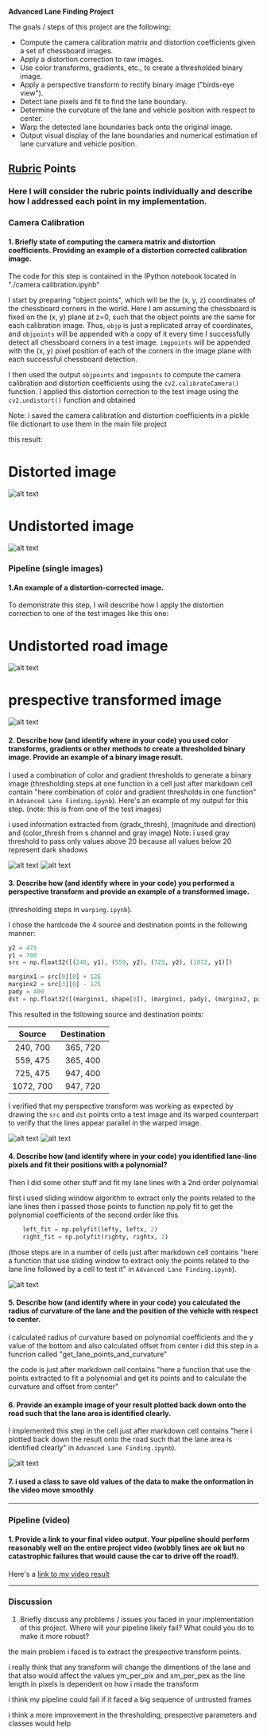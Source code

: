 **Advanced Lane Finding Project**

The goals / steps of this project are the following:

* Compute the camera calibration matrix and distortion coefficients given a set of chessboard images.
* Apply a distortion correction to raw images.
* Use color transforms, gradients, etc., to create a thresholded binary image.
* Apply a perspective transform to rectify binary image ("birds-eye view").
* Detect lane pixels and fit to find the lane boundary.
* Determine the curvature of the lane and vehicle position with respect to center.
* Warp the detected lane boundaries back onto the original image.
* Output visual display of the lane boundaries and numerical estimation of lane curvature and vehicle position.

[//]: # (Image References)


[image1]: ./camera_cal/calibration1.jpg "distorted"
[image2]: ./camera_cal/undistorted_images/0.jpg "Udistorted"

[image3]: ./output_images/test_undist/3.jpg "Road undistorted"
[image4]: ./output_images/test_unwarped/3.jpg "Road unwarped"
[image5]: ./output_images/test_all_thresh/3.jpg "Thresholded"
[image10]: ./output_images/test_all_unwarped/3.jpg "Thresholded unwarped"

[image6]: ./output_images/test_undist/1.jpg "Before warping"
[image7]: ./output_images/test_unwarped/1.jpg "After warping"

[image8]: ./output_images/prespective_lines_detected/3.jpg "Sliding window"

[image9]: ./output_images/lane_detected/3.jpg "After warping"


## [Rubric](https://review.udacity.com/#!/rubrics/571/view) Points

### Here I will consider the rubric points individually and describe how I addressed each point in my implementation.  


### Camera Calibration

#### 1. Briefly state  of computing the camera matrix and distortion coefficients. Providing an example of a distortion corrected calibration image.

The code for this step is contained in the IPython notebook located in "./camera calibration.ipynb"  

I start by preparing "object points", which will be the (x, y, z) coordinates of the chessboard corners in the world. Here I am assuming the chessboard is fixed on the (x, y) plane at z=0, such that the object points are the same for each calibration image.  Thus, `objp` is just a replicated array of coordinates, and `objpoints` will be appended with a copy of it every time I successfully detect all chessboard corners in a test image.  `imgpoints` will be appended with the (x, y) pixel position of each of the corners in the image plane with each successful chessboard detection.  

I then used the output `objpoints` and `imgpoints` to compute the camera calibration and distortion coefficients using the `cv2.calibrateCamera()` function.  I applied this distortion correction to the test image using the `cv2.undistort()` function and obtained 

Note: i saved the camera calibration and distortion coefficients in a pickle file dictionart to use them in the main file project

this result: 

# Distorted image

![alt text][image1]

# Undistorted image

![alt text][image2]


### Pipeline (single images)

#### 1.An example of a distortion-corrected image.

To demonstrate this step, I will describe how I apply the distortion correction to one of the test images like this one:

# Undistorted road image

![alt text][image3]

# prespective transformed image

![alt text][image4]


#### 2. Describe how (and identify where in your code) you used color transforms, gradients or other methods to create a thresholded binary image.  Provide an example of a binary image result.

I used a combination of color and gradient thresholds to generate a binary image (thresholding steps at one function in a cell just after markdown cell contain "here combination of color and gradient thresholds in one function" in `Advanced Lane Finding.ipynb`).  Here's an example of my output for this step.  (note: this is from one of the test images)

i used information extracted from (gradx_thresh), (magnitude and direction) and (color_thresh from s channel and gray image)
Note: i used gray threshold to pass only values above 20 because all values below 20 represent dark shadows

![alt text][image5]
![alt text][image10]



#### 3. Describe how (and identify where in your code) you performed a perspective transform and provide an example of a transformed image.

(thresholding steps in `warping.ipynb`).

I chose the hardcode the 4 source and destination points in the following manner:

```python
y2 = 475
y1 = 700
src = np.float32([(240, y1), (559, y2), (725, y2), (1072, y1)]) 

marginx1 = src[0][0] + 125
marginx2 = src[3][0] - 125
pady = 400
dst = np.float32([(marginx1, shape[0]), (marginx1, pady), (marginx2, pady), (marginx2, shape[0])]) 
```

This resulted in the following source and destination points:

| Source        | Destination   | 
|:-------------:|:-------------:| 
| 240, 700      | 365, 720      | 
| 559, 475      | 365, 400      |
| 725, 475      | 947, 400      |
| 1072, 700     | 947, 720      |

I verified that my perspective transform was working as expected by drawing the `src` and `dst` points onto a test image and its warped counterpart to verify that the lines appear parallel in the warped image.

![alt text][image6]
![alt text][image7]


#### 4. Describe how (and identify where in your code) you identified lane-line pixels and fit their positions with a polynomial?

Then I did some other stuff and fit my lane lines with a 2nd order polynomial

first i used sliding window algorithm to extract only the points related to the lane lines
then i passed those points to function np.poly fit to get the polynomial coefficients of the second order like this

```python
    left_fit = np.polyfit(lefty, leftx, 2)
    right_fit = np.polyfit(righty, rightx, 2)
```


(those steps are in a number of cells just after markdown cell contains "here a function that use sliding window to extract only the points related to the lane line followed by a cell to test it" in `Advanced Lane Finding.ipynb`). 


![alt text][image8]

#### 5. Describe how (and identify where in your code) you calculated the radius of curvature of the lane and the position of the vehicle with respect to center.

i calculated radius of curvature based on polynomial coefficients and the y value of the bottom and also calculated offset from center
i did this step in a funcrion called "get_lane_points_and_curvature" 

the code is just after markdown cell contains 
"here a function that use the points extracted to fit a polynomial and get its points and to calculate the curvature and offset from center"

#### 6. Provide an example image of your result plotted back down onto the road such that the lane area is identified clearly.

I implemented this step in the cell just after markdown cell contains "here i plotted back down the result onto the road such that the lane area is identified clearly" in `Advanced Lane Finding.ipynb`). 

![alt text][image9]


#### 7. i used a class to save old values of the data to make the onformation in the video move smoothly 



---

### Pipeline (video)

#### 1. Provide a link to your final video output.  Your pipeline should perform reasonably well on the entire project video (wobbly lines are ok but no catastrophic failures that would cause the car to drive off the road!).

Here's a [link to my video result](./test_videos_output/project_video.mp4)

---


### Discussion
1. Briefly discuss any problems / issues you faced in your implementation of this project. Where will your pipeline likely fail? What could you do to make it more robust?

the main problem i faced is to extract the prespective transform points.

i really think that any transform will change the dimentions of the lane and that also would affect the values ym_per_pix and xm_per_pex as the line length in pixels is dependent on how i made the transform

i think my pipeline could fail if it faced a big sequence of untrusted frames 

i think a more improvement in the thresholding, prespective parameters and classes would help 
